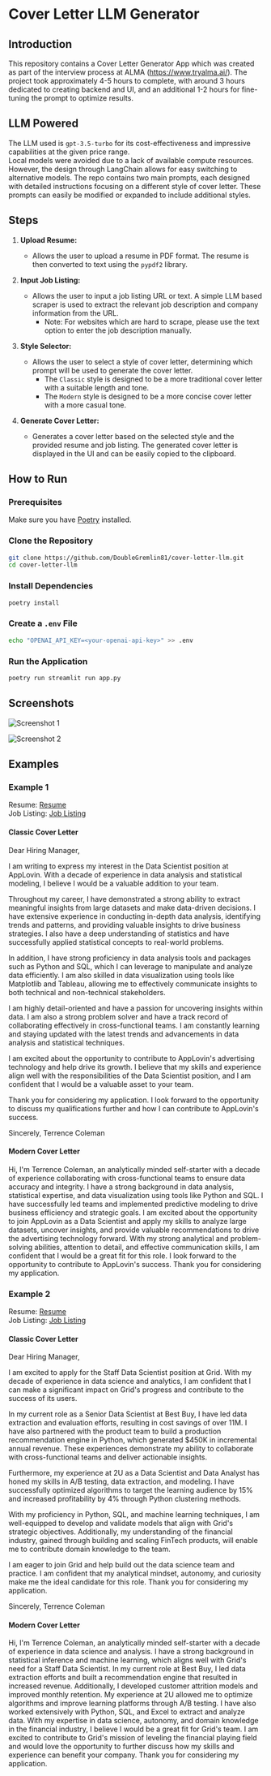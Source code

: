 # Cover Letter LLM Generator

## Introduction

This repository contains a Cover Letter Generator App which was created as part of the interview process at ALMA (https://www.tryalma.ai/). The project took approximately 4-5 hours to complete, with around 3 hours dedicated to creating backend and UI, and an additional 1-2 hours for fine-tuning the prompt to optimize results.

## LLM Powered
The LLM used is `gpt-3.5-turbo` for its cost-effectiveness and impressive capabilities at the given price range.  
Local models were avoided due to a lack of available compute resources. However, the design through LangChain allows for easy switching to alternative models.
The repo contains two main prompts, each designed with detailed instructions focusing on a different style of cover letter. These prompts can easily be modified or expanded to include additional styles.

## Steps

1. **Upload Resume:**
   - Allows the user to upload a resume in PDF format. The resume is then converted to text using the `pypdf2` library.

2. **Input Job Listing:**
   - Allows the user to input a job listing URL or text. A simple LLM based scraper is used to extract the relevant job description and company information from the URL.
     - Note: For websites which are hard to scrape, please use the text option to enter the job description manually.

3. **Style Selector:**
   - Allows the user to select a style of cover letter, determining which prompt will be used to generate the cover letter.
     - The `Classic` style is designed to be a more traditional cover letter with a suitable length and tone.
     - The `Modern` style is designed to be a more concise cover letter with a more casual tone.

4. **Generate Cover Letter:**
   - Generates a cover letter based on the selected style and the provided resume and job listing. The generated cover letter is displayed in the UI and can be easily copied to the clipboard.

## How to Run

### Prerequisites

Make sure you have [Poetry](https://python-poetry.org/) installed.

### Clone the Repository

```bash
git clone https://github.com/DoubleGremlin81/cover-letter-llm.git
cd cover-letter-llm
```

### Install Dependencies

```bash
poetry install
```

### Create a `.env` File

```bash
echo "OPENAI_API_KEY=<your-openai-api-key>" >> .env
```


### Run the Application

```bash
poetry run streamlit run app.py
```

## Screenshots

![Screenshot 1](assets/screenshot1.png)

![Screenshot 2](assets/screenshot2.png)

## Examples
### Example 1
Resume: [Resume](assets/senior-data-scientist-resume-example.pdf)  
Job Listing: [Job Listing](https://boards.greenhouse.io/applovin/jobs/4306104006)

#### Classic Cover Letter
Dear Hiring Manager,

I am writing to express my interest in the Data Scientist position at AppLovin. With a decade of experience in data analysis and statistical modeling, I believe I would be a valuable addition to your team.

Throughout my career, I have demonstrated a strong ability to extract meaningful insights from large datasets and make data-driven decisions. I have extensive experience in conducting in-depth data analysis, identifying trends and patterns, and providing valuable insights to drive business strategies. I also have a deep understanding of statistics and have successfully applied statistical concepts to real-world problems.

In addition, I have strong proficiency in data analysis tools and packages such as Python and SQL, which I can leverage to manipulate and analyze data efficiently. I am also skilled in data visualization using tools like Matplotlib and Tableau, allowing me to effectively communicate insights to both technical and non-technical stakeholders.

I am highly detail-oriented and have a passion for uncovering insights within data. I am also a strong problem solver and have a track record of collaborating effectively in cross-functional teams. I am constantly learning and staying updated with the latest trends and advancements in data analysis and statistical techniques.

I am excited about the opportunity to contribute to AppLovin's advertising technology and help drive its growth. I believe that my skills and experience align well with the responsibilities of the Data Scientist position, and I am confident that I would be a valuable asset to your team.

Thank you for considering my application. I look forward to the opportunity to discuss my qualifications further and how I can contribute to AppLovin's success.

Sincerely, Terrence Coleman

#### Modern Cover Letter
Hi, I'm Terrence Coleman, an analytically minded self-starter with a decade of experience collaborating with cross-functional teams to ensure data accuracy and integrity. I have a strong background in data analysis, statistical expertise, and data visualization using tools like Python and SQL. I have successfully led teams and implemented predictive modeling to drive business efficiency and strategic goals. I am excited about the opportunity to join AppLovin as a Data Scientist and apply my skills to analyze large datasets, uncover insights, and provide valuable recommendations to drive the advertising technology forward. With my strong analytical and problem-solving abilities, attention to detail, and effective communication skills, I am confident that I would be a great fit for this role. I look forward to the opportunity to contribute to AppLovin's success. Thank you for considering my application.


### Example 2
Resume: [Resume](assets/senior-data-scientist-resume-example.pdf)  
Job Listing: [Job Listing](https://jobs.lever.co/Grid/6d7c0bcb-61ff-415f-9aa0-c6750b66754f)

#### Classic Cover Letter
Dear Hiring Manager,

I am excited to apply for the Staff Data Scientist position at Grid. With my decade of experience in data science and analytics, I am confident that I can make a significant impact on Grid's progress and contribute to the success of its users.

In my current role as a Senior Data Scientist at Best Buy, I have led data extraction and evaluation efforts, resulting in cost savings of over 11M. I have also partnered with the product team to build a production recommendation engine in Python, which generated $450K in incremental annual revenue. These experiences demonstrate my ability to collaborate with cross-functional teams and deliver actionable insights.

Furthermore, my experience at 2U as a Data Scientist and Data Analyst has honed my skills in A/B testing, data extraction, and modeling. I have successfully optimized algorithms to target the learning audience by 15% and increased profitability by 4% through Python clustering methods.

With my proficiency in Python, SQL, and machine learning techniques, I am well-equipped to develop and validate models that align with Grid's strategic objectives. Additionally, my understanding of the financial industry, gained through building and scaling FinTech products, will enable me to contribute domain knowledge to the team.

I am eager to join Grid and help build out the data science team and practice. I am confident that my analytical mindset, autonomy, and curiosity make me the ideal candidate for this role. Thank you for considering my application.

Sincerely, Terrence Coleman

#### Modern Cover Letter
Hi, I'm Terrence Coleman, an analytically minded self-starter with a decade of experience in data science and analysis. I have a strong background in statistical inference and machine learning, which aligns well with Grid's need for a Staff Data Scientist. In my current role at Best Buy, I led data extraction efforts and built a recommendation engine that resulted in increased revenue. Additionally, I developed customer attrition models and improved monthly retention. My experience at 2U allowed me to optimize algorithms and improve learning platforms through A/B testing. I have also worked extensively with Python, SQL, and Excel to extract and analyze data. With my expertise in data science, autonomy, and domain knowledge in the financial industry, I believe I would be a great fit for Grid's team. I am excited to contribute to Grid's mission of leveling the financial playing field and would love the opportunity to further discuss how my skills and experience can benefit your company. Thank you for considering my application.
